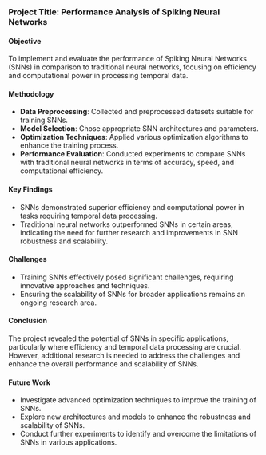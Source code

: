 
### Project Title: Performance Analysis of Spiking Neural Networks

#### Objective
To implement and evaluate the performance of Spiking Neural Networks (SNNs) in comparison to traditional neural networks, focusing on efficiency and computational power in processing temporal data.

#### Methodology
- **Data Preprocessing**: Collected and preprocessed datasets suitable for training SNNs.
- **Model Selection**: Chose appropriate SNN architectures and parameters.
- **Optimization Techniques**: Applied various optimization algorithms to enhance the training process.
- **Performance Evaluation**: Conducted experiments to compare SNNs with traditional neural networks in terms of accuracy, speed, and computational efficiency.

#### Key Findings
- SNNs demonstrated superior efficiency and computational power in tasks requiring temporal data processing.
- Traditional neural networks outperformed SNNs in certain areas, indicating the need for further research and improvements in SNN robustness and scalability.

#### Challenges
- Training SNNs effectively posed significant challenges, requiring innovative approaches and techniques.
- Ensuring the scalability of SNNs for broader applications remains an ongoing research area.

#### Conclusion
The project revealed the potential of SNNs in specific applications, particularly where efficiency and temporal data processing are crucial. However, additional research is needed to address the challenges and enhance the overall performance and scalability of SNNs.

#### Future Work
- Investigate advanced optimization techniques to improve the training of SNNs.
- Explore new architectures and models to enhance the robustness and scalability of SNNs.
- Conduct further experiments to identify and overcome the limitations of SNNs in various applications.
